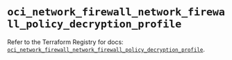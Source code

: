 # `oci_network_firewall_network_firewall_policy_decryption_profile`

Refer to the Terraform Registry for docs: [`oci_network_firewall_network_firewall_policy_decryption_profile`](https://registry.terraform.io/providers/hashicorp/oci/7.19.0/docs/resources/network_firewall_network_firewall_policy_decryption_profile).
